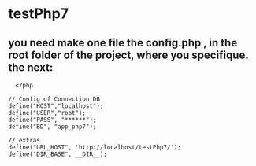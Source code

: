 # testPhp7
you need make one file the config.php , in the root folder of the project,
where you specifique.
the next:
  -
      <?php 

    // Config of Connection DB
    define("HOST","localhost");
    define("USER","root");
    define("PASS", "******");
    define("BD", "app_php7");

    // extras
    define("URL_HOST", 'http://localhost/testPhp7/');
    define("DIR_BASE", __DIR__);
